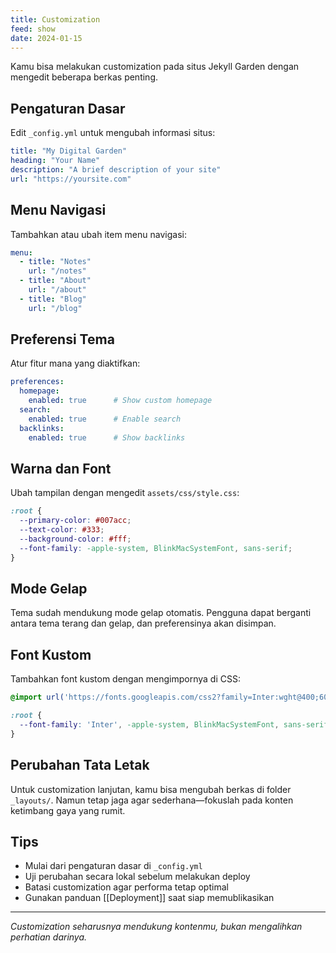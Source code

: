 ```yaml
---
title: Customization
feed: show
date: 2024-01-15
---
```


Kamu bisa melakukan customization pada situs Jekyll Garden dengan mengedit beberapa berkas penting.

## Pengaturan Dasar

Edit `_config.yml` untuk mengubah informasi situs:

```yaml
title: "My Digital Garden"
heading: "Your Name"
description: "A brief description of your site"
url: "https://yoursite.com"
```

## Menu Navigasi

Tambahkan atau ubah item menu navigasi:

```yaml
menu:
  - title: "Notes"
    url: "/notes"
  - title: "About"
    url: "/about"
  - title: "Blog"
    url: "/blog"
```

## Preferensi Tema

Atur fitur mana yang diaktifkan:

```yaml
preferences:
  homepage:
    enabled: true      # Show custom homepage
  search:
    enabled: true      # Enable search
  backlinks:
    enabled: true      # Show backlinks
```

## Warna dan Font

Ubah tampilan dengan mengedit `assets/css/style.css`:

```css
:root {
  --primary-color: #007acc;
  --text-color: #333;
  --background-color: #fff;
  --font-family: -apple-system, BlinkMacSystemFont, sans-serif;
}
```

## Mode Gelap

Tema sudah mendukung mode gelap otomatis. Pengguna dapat berganti antara tema terang dan gelap, dan preferensinya akan disimpan.

## Font Kustom

Tambahkan font kustom dengan mengimpornya di CSS:

```css
@import url('https://fonts.googleapis.com/css2?family=Inter:wght@400;600&display=swap');

:root {
  --font-family: 'Inter', -apple-system, BlinkMacSystemFont, sans-serif;
}
```

## Perubahan Tata Letak

Untuk customization lanjutan, kamu bisa mengubah berkas di folder `_layouts/`. Namun tetap jaga agar sederhana—fokuslah pada konten ketimbang gaya yang rumit.

## Tips

- Mulai dari pengaturan dasar di `_config.yml`
- Uji perubahan secara lokal sebelum melakukan deploy
- Batasi customization agar performa tetap optimal
- Gunakan panduan [[Deployment]] saat siap memublikasikan

---

*Customization seharusnya mendukung kontenmu, bukan mengalihkan perhatian darinya.*
